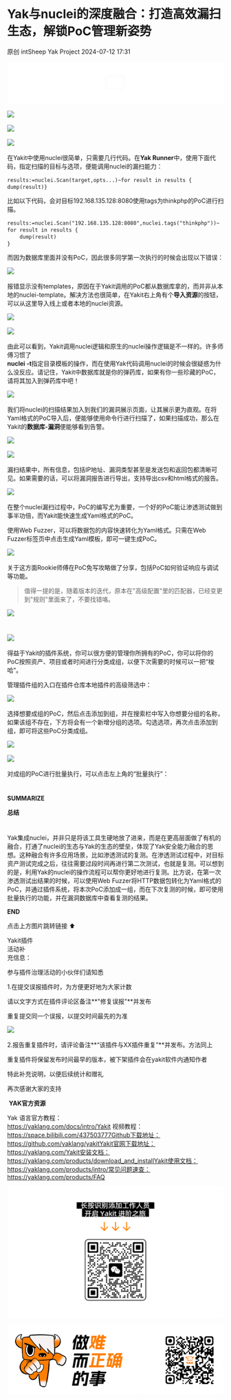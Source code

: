 #  Yak与nuclei的深度融合：打造高效漏扫生态，解锁PoC管理新姿势   
原创 intSheep  Yak Project   2024-07-12 17:31  
  
![](/articles/wechat2md-57d4b38fb5fac67b077017855ed50c43.gif)  
  
![](/articles/wechat2md-1b8c1c2ac5fd35c946437f3bfa992daa.png)  
  
![](/articles/wechat2md-2d9f9f9b95442699b32eecf4cd2f5de5.png)  
  
![](/articles/wechat2md-a50fb5b3bef8424e3a6fc0b2e2b491ef.png)  
  
在Yakit中使用nuclei很简单，只需要几行代码。在**Yak Runner**中，使用下面代码，指定扫描的目标与选项，便能调用nuclei的漏扫能力：  
```
results:=nuclei.Scan(target,opts...)~for result in results {    dump(result)}
```  
  
  
比如以下代码，会对目标192.168.135.128:8080使用tags为thinkphp的PoC进行扫描。  
```
results:=nuclei.Scan("192.168.135.128:8080",nuclei.tags("thinkphp"))~
for result in results {
    dump(result)
}
```  
  
而因为数据库里面并没有PoC，因此很多同学第一次执行的时候会出现以下错误：  
  
![](/articles/wechat2md-9d6504fb37012f0347fbcfdc49311a6b.png)  
  
  
  
报错显示没有templates，原因在于Yakit调用的PoC都从数据库拿的，而并非从本地的nuclei-template。解决方法也很简单，在Yakit右上角有个**导入资源**的按钮，可以从这里导入线上或者本地的nuclei资源。  
  
![](/articles/wechat2md-b37ad71f4a4fb9e2ea836b85f830ac37.png)  
  
![](/articles/wechat2md-46ad9348808dd00a6aba7d193083d708.png)  
  
  
由此可以看到，Yakit调用nuclei逻辑和原生的nuclei操作逻辑是不一样的。许多师傅习惯了  
**nuclei -t**指定目录模板的操作，而在使用Yak代码调用nuclei的时候会很疑惑为什么没反应。请记住，Yakit中数据库就是你的弹药库，如果有你一些珍藏的PoC，请将其加入到弹药库中吧！  
  
  
![](/articles/wechat2md-66ff51c228cae43342d08f6c9eecda89.png)  
  
我们将nuclei的扫描结果加入到我们的漏洞展示页面，让其展示更为直观。在将Yaml格式的PoC导入后，便能够使用命令行进行扫描了，如果扫描成功，那么在Yakit的**数据库-漏洞**便能够看到告警。  
  
![](/articles/wechat2md-f77bc0dc022c9f53136d24230c3c3f6c.png)  
  
  
![](/articles/wechat2md-a77126d2c78c78ba15b6d513aba93d7b.png)  
  
  
漏扫结果中，所有信息，包括IP地址、漏洞类型甚至是发送包和返回包都清晰可见。如果需要的话，可以将漏洞报告进行导出，支持导出csv和html格式的报告。  
  
  
![](/articles/wechat2md-6aff99f8393971378fdabf11c261d43a.png)  
  
在整个nuclei漏扫过程中，PoC的编写尤为重要，一个好的PoC能让渗透测试做到事半功倍，而Yakit能快速生成Yaml格式的PoC。  
  
使用Web Fuzzer，可以将数据包的内容快速转化为Yaml格式。只需在Web Fuzzer标签页中点击生成Yaml模板，即可一键生成PoC。  
  
![](/articles/wechat2md-af96009486263a114efeabfebe95b219.png)  
  
  
关于这方面Rookie师傅在PoC免写攻略做了分享，包括PoC如何验证响应与调试等功能。  
  
> 值得一提的是，随着版本的迭代，原本在"高级配置"里的匹配器，已经变更到"规则"里面来了，不要找错咯。  
  
  
  
  
![](/articles/wechat2md-76cf24bf594ed7a266e862f8ad58cb48.png)  
#   
  
![](/articles/wechat2md-3137c40762dcc9bc92d6438a317a851f.png)  
  
得益于Yakit的插件系统，你可以很方便的管理你所拥有的PoC，你可以将你的PoC按照资产、项目或者时间进行分类成组，以便下次需要的时候可以一把“梭哈”。  
  
管理插件组的入口在插件仓库本地插件的高级筛选中：  
  
  
![](/articles/wechat2md-7f5be221f78d324fd19b6bd03aab5ba5.png)  
  
选择想要成组的PoC，然后点击添加到组，并在搜索栏中写入你想要分组的名称，如果该组不存在，下方将会有一个新增分组的选项。勾选选项，再次点击添加到组，即可将这些PoC分类成组。  
  
![](/articles/wechat2md-aed0e7abc8974a4247c8390cafbb2705.png)  
  
  
![](/articles/wechat2md-8465cf5679d98a677780102cf358931c.png)  
  
  
  
对成组的PoC进行批量执行，可以点击左上角的“批量执行”：  
  
#   
#   
  
**SUMMARIZE**  
  
  
**总结**  
  
  
#   
  
  
Yak集成nuclei，并非只是将该工具生硬地放了进来，而是在更高层面做了有机的融合，打通了nuclei的生态与Yak的生态的壁垒，体现了Yak安全能力融合的思想。这种融合有许多应用场景，比如渗透测试的复测。在渗透测试过程中，对目标资产测试完成之后，往往需要过段时间再进行第二次测试，也就是复测。可以想到的是，利用Yak的nuclei的操作流程可以帮你更好地进行复测。比方说，在第一次渗透测试出结果的时候，可以使用Web Fuzzer将HTTP数据包转化为Yaml格式的PoC，并通过插件系统，将本次PoC添加成一组，而在下次复测的时候，即可使用批量执行的功能，并在漏洞数据库中查看复测的结果。  
  
  
**END**  
  
  
  
[](http://mp.weixin.qq.com/s?__biz=Mzk0MTM4NzIxMQ==&mid=2247520696&idx=1&sn=11d3dc7d59607ff96a9951d0e524c809&chksm=c2d1ed1cf5a6640a2ea4dfbc9f747daa0f4c0299185af6fd5dce8a86793061765df6c1a1380a&scene=21#wechat_redirect)  
  
点击上方图片跳转链接 ⬆️  
  
  
Yakit插件  
活动补  
充信息：  
  
参与插件治理活动的小伙伴们请知悉  
  
1.在提交误报插件时，为方便更好地为大家计数  
  
请以文字方式在插件评论区备注**"修复误报"**并发布  
  
重复提交同一个误报，以提交时间最先的为准  
  
  
![](/articles/wechat2md-b32a63ba03ab66b15301c159cff84758.png)  
  
  
2.报告重复插件时，请评论备注**“该插件与XX插件重复”**并发布。方法同上  
  
重复插件将保留发布时间最早的版本，被下架插件会在yakit软件内通知作者  
  
  
特此补充说明，以便后续统计和赠礼  
  
再次感谢大家的支持  
  
  
  
  
  
  
 **YAK官方资源**  
  
  
Yak 语言官方教程：  
https://yaklang.com/docs/intro/Yakit 视频教程：  
https://space.bilibili.com/437503777Github下载地址：  
https://github.com/yaklang/yakitYakit官网下载地址：  
https://yaklang.com/Yakit安装文档：  
https://yaklang.com/products/download_and_installYakit使用文档：  
https://yaklang.com/products/intro/常见问题速查：  
https://yaklang.com/products/FAQ  
  
![](/articles/wechat2md-8764ec1e71cc199b4b0b0bfb3a12e542.other)  
  
![](/articles/wechat2md-304b45488320344b4c7cdbd5759ee4e8.gif)  
  
  
